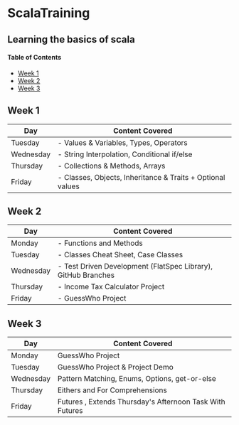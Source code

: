 # ScalaTraining
## Learning the basics of scala


#### Table of Contents
- [Week 1](#Week-1)
- [Week 2](#Week-2)
- [Week 3](#week-3)


## Week 1
| Day       | Content Covered                                             |                                               
|-----------|-------------------------------------------------------------|
| Tuesday   | - Values & Variables, Types, Operators                      |
| Wednesday | - String Interpolation, Conditional if/else                 | 
| Thursday  | - Collections & Methods, Arrays                             |
| Friday    | - Classes, Objects, Inheritance & Traits  + Optional values | 


## Week 2
| Day       | Content Covered                                               |                                               
|-----------|---------------------------------------------------------------|
| Monday    | - Functions and Methods                                       |
| Tuesday   | - Classes Cheat Sheet, Case Classes                           |
| Wednesday | - Test Driven Development (FlatSpec Library), GitHub Branches | 
| Thursday  | - Income Tax Calculator Project                               |
| Friday    | - GuessWho Project                                            | 


## Week 3
| Day       | Content Covered                                          |                                               
|-----------|----------------------------------------------------------|
| Monday    | GuessWho Project                                         |
| Tuesday   | GuessWho Project & Project Demo                          |
| Wednesday | Pattern Matching, Enums, Options, get-or-else            | 
| Thursday  | Eithers and For Comprehensions                           |
| Friday    | Futures , Extends Thursday's Afternoon Task With Futures | 